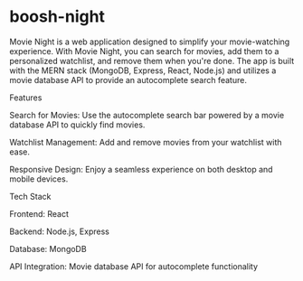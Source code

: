 # boosh-night

Movie Night is a web application designed to simplify your movie-watching experience. With Movie Night, you can search for movies, add them to a personalized watchlist, and remove them when you're done. The app is built with the MERN stack (MongoDB, Express, React, Node.js) and utilizes a movie database API to provide an autocomplete search feature.

Features

Search for Movies: Use the autocomplete search bar powered by a movie database API to quickly find movies.

Watchlist Management: Add and remove movies from your watchlist with ease.

Responsive Design: Enjoy a seamless experience on both desktop and mobile devices.

Tech Stack

Frontend: React

Backend: Node.js, Express

Database: MongoDB

API Integration: Movie database API for autocomplete functionality

